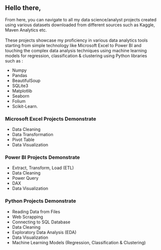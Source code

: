## Hello there,

From here, you can navigate to all my data science/analyst projects created using various datasets downloaded from different sources such as Kaggle, Maven Analytics etc. <br><br>
These projects showcase my proficiency in various data analytics tools starting from simple technology like Microsoft Excel to Power BI and touching the complex data analysis techniques using machine learning models for regression, classification & clustering using Python libraries such as :
- Numpy
- Pandas
- BeautifulSoup
- SQLite3
- Matplotlib
- Seaborn
- Folium
- Scikit-Learn. 

### Microsoft Excel Projects Demonstrate
- Data Cleaning
- Data Transformation
- Pivot Table
- Data Visualization

### Power BI Projects Demonstrate
- Extract, Transform, Load (ETL)
- Data Cleaning
- Power Query
- DAX
- Data Visualization

### Python Projects Demonstrate
- Reading Data from Files
- Web Scrapping
- Connecting to SQL Database
- Data Cleaning
- Exploratory Data Analysis (EDA)
- Data Visualization
- Machine Learning Models (Regression, Classification & Clustering)

<!---
sheershp99/sheershp99 is a ✨ special ✨ repository because its `README.md` (this file) appears on your GitHub profile.
You can click the Preview link to take a look at your changes.
--->

